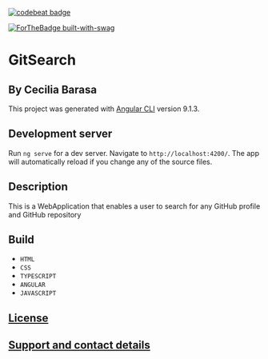 [![codebeat badge](https://codebeat.co/badges/fb3f3fac-a3d5-4022-b1d9-2729d27ab048)](https://codebeat.co/projects/github-com-cecibarasa-gitsearch-master)

[![ForTheBadge built-with-swag](http://ForTheBadge.com/images/badges/built-with-swag.svg)](https://GitHub.com/cecibarasa/)

# GitSearch

## By Cecilia Barasa
This project was generated with [Angular CLI](https://github.com/angular/angular-cli) version 9.1.3.

## Development server

Run `ng serve` for a dev server. Navigate to `http://localhost:4200/`. The app will automatically reload if you change any of the source files.

## Description

This is a WebApplication that enables a user to search for any GitHub profile and GitHub repository

## Build

* `HTML`
* `CSS`
* `TYPESCRIPT`
* `ANGULAR`
* `JAVASCRIPT`
## [License](https://github.com/cecibarasa/gitSearch/blob/master/license.md)

## [Support and contact details](https://www.linkedin.com/in/cecilia-barasa-4a8311195/)
